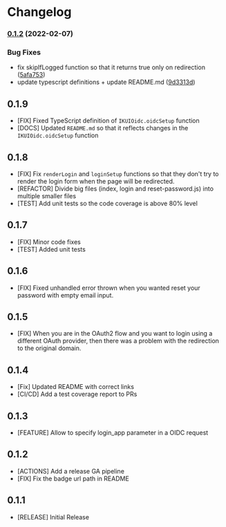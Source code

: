 # Changelog

### [0.1.2](https://github.com/indykite/jarvis-sdk-web/compare/v0.1.1...v0.1.2) (2022-02-07)


### Bug Fixes

* fix skipIfLogged function so that it returns true only on redirection ([5afa753](https://github.com/indykite/jarvis-sdk-web/commit/5afa7534db52b30cec888e91b7c6e3b4f662f9d8))
* update typescript definitions + update README.md ([9d3313d](https://github.com/indykite/jarvis-sdk-web/commit/9d3313ded911bcd17afe86801179f4d0c2a08ee6))

## 0.1.9

- [FIX] Fixed TypeScript definition of `IKUIOidc.oidcSetup` function
- [DOCS] Updated `README.md` so that it reflects changes in the `IKUIOidc.oidcSetup` function

## 0.1.8

- [FIX] Fix `renderLogin` and `loginSetup` functions so that they don't try to render the login form when the page will be redirected.
- [REFACTOR] Divide big files (index, login and reset-password.js) into multiple smaller files
- [TEST] Add unit tests so the code coverage is above 80% level

## 0.1.7

- [FIX] Minor code fixes
- [TEST] Added unit tests

## 0.1.6

- [FIX] Fixed unhandled error thrown when you wanted reset your password with empty email input.

## 0.1.5

- [FIX] When you are in the OAuth2 flow and you want to login using a different OAuth provider, then there was a problem with the redirection to the original domain.

## 0.1.4

- [Fix] Updated README with correct links
- [CI/CD] Add a test coverage report to PRs

## 0.1.3

- [FEATURE] Allow to specify login_app parameter in a OIDC request

## 0.1.2

- [ACTIONS] Add a release GA pipeline
- [FIX] Fix the badge url path in README

## 0.1.1

- [RELEASE] Initial Release

